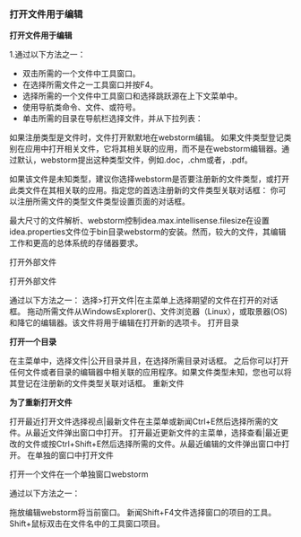 ### 打开文件用于编辑

**打开文件用于编辑**

1.通过以下方法之一：
* 双击所需的一个文件中工具窗口。
* 在选择所需文件之一工具窗口并按F4。
* 选择所需的一个文件中工具窗口和选择跳跃源在上下文菜单中。
* 使用导航类命令、文件、或符号。
* 单击所需的目录在导航栏选择文件，并从下拉列表：


如果注册类型是文件时，文件打开默默地在webstorm编辑。
如果文件类型登记类别在应用中打开相关文件，它将其相关联的应用，而不是在webstorm编辑器。通过默认，webstorm提出这种类型文件，例如.doc，.chm或者，.pdf。

如果该文件是未知类型，建议你选择webstorm是否要注册新的文件类型，或打开此类文件在其相关联的应用。指定您的首选注册新的文件类型关联对话框：
你可以注册所需文件的类型文件类型设置页面的对话框。

最大尺寸的文件解析、webstorm控制idea.max.intellisense.filesize在设置idea.properties文件位于bin目录webstorm的安装。然而，较大的文件，其编辑工作和更高的总体系统的存储器要求。

打开外部文件

打开外部文件

通过以下方法之一：
选择>打开文件|在主菜单上选择期望的文件在打开的对话框。
拖动所需文件从WindowsExplorer()、文件浏览器（Linux），或取景器(OS)和降它的编辑器。该文件将用于编辑在打开新的选项卡。
打开目录

**打开一个目录**

在主菜单中，选择文件|公开目录并且，在选择所需目录对话框。
之后你可以打开任何文件或者目录的编辑器中相关联的应用程序。如果文件类型未知，您也可以将其登记在注册新的文件类型关联对话框。
重新文件

**为了重新打开文件**

打开最近打开文件选择视点|最新文件在主菜单或新闻Ctrl+E然后选择所需的文件。从最近文件弹出窗口中打开。
打开最近更新文件的主菜单，选择查看|最近更改的文件或按Ctrl+Shift+E然后选择所需的文件。从最近编辑的文件弹出窗口中打开。
在单独的窗口中打开文件

打开一个文件在一个单独窗口webstorm


通过以下方法之一：

拖放编辑webstorm将当前窗口。
新闻Shift+F4文件选择窗口的项目的工具。
Shift+鼠标双击在文件名中的工具窗口项目。